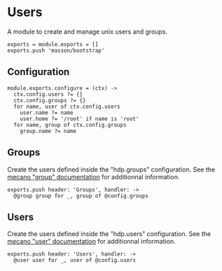 
# Users

A module to create and manage unix users and groups.

    exports = module.exports = []
    exports.push 'masson/bootstrap'

## Configuration

    module.exports.configure = (ctx) ->
      ctx.config.users ?= {}
      ctx.config.groups ?= {}
      for name, user of ctx.config.users
        user.name ?= name
        user.home ?= '/root' if name is 'root'
      for name, group of ctx.config.groups
        group.name ?= name

## Groups

Create the users defined inside the "hdp.groups" configuration. See the
[mecano "group" documentation][mecano_group] for additionnal information.

    exports.push header: 'Groups', handler: ->
      @group group for _, group of @config.groups

## Users

Create the users defined inside the "hdp.users" configuration. See the
[mecano "user" documentation][mecano_user] for additionnal information.

    exports.push header: 'Users', handler: ->
      @user user for _, user of @config.users

[mecano_group]: https://github.com/wdavidw/node-mecano/blob/master/src/group.coffee.md
[mecano_user]: https://github.com/wdavidw/node-mecano/blob/master/src/user.coffee.md
